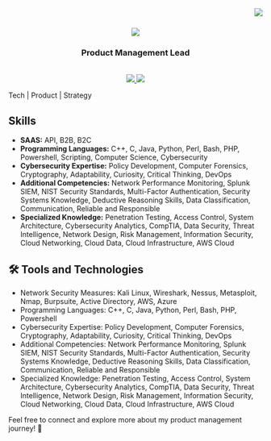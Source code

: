 <img align="right" src="https://visitor-badge.laobi.icu/badge?page_id=Geekcodeofficial.Geekcodeofficial" />

<h1 align="center">
    <img src="https://readme-typing-svg.herokuapp.com/?font=Righteous&size=35&center=true&vCenter=true&width=500&height=70&duration=4000&lines=Hi+There!+👋;+I'm+Linux+XCJ!;" />
</h1>

<h3 align="center">Product Management Lead</h3>

<br/>

<div align="center"> 
  <a href="#" target="_blank">
    <img src="https://img.shields.io/badge/LinkedIn-0077B5?style=for-the-badge&logo=linkedin&logoColor=white" target="_blank" />
  </a>
  <a href="https://www.thegeekcode.co.uk/" target="_blank">
     <img src="https://img.shields.io/badge/Portfolio-FF5722?style=for-the-badge&logo=todoist&logoColor=white" target="_blank" /> <!-- sqlite, safari, google-chrome are other good icon options -->
  </a>
</div>

Tech | Product | Strategy

## Skills

- **SAAS:** API, B2B, B2C
- **Programming Languages:** C++, C, Java, Python, Perl, Bash, PHP, Powershell, Scripting, Computer Science, Cybersecurity
- **Cybersecurity Expertise:** Policy Development, Computer Forensics, Cryptography, Adaptability, Curiosity, Critical Thinking, DevOps
- **Additional Competencies:** Network Performance Monitoring, Splunk SIEM, NIST Security Standards, Multi-Factor Authentication, Security Systems Knowledge, Deductive Reasoning Skills, Data Classification, Communication, Reliable and Responsible
- **Specialized Knowledge:** Penetration Testing, Access Control, System Architecture, Cybersecurity Analytics, CompTIA, Data Security, Threat Intelligence, Network Design, Risk Management, Information Security, Cloud Networking, Cloud Data, Cloud Infrastructure, AWS Cloud

## 🛠️ Tools and Technologies

- Network Security Measures: Kali Linux, Wireshark, Nessus, Metasploit, Nmap, Burpsuite, Active Directory, AWS, Azure
- Programming Languages: C++, C, Java, Python, Perl, Bash, PHP, Powershell
- Cybersecurity Expertise: Policy Development, Computer Forensics, Cryptography, Adaptability, Curiosity, Critical Thinking, DevOps
- Additional Competencies: Network Performance Monitoring, Splunk SIEM, NIST Security Standards, Multi-Factor Authentication, Security Systems Knowledge, Deductive Reasoning Skills, Data Classification, Communication, Reliable and Responsible
- Specialized Knowledge: Penetration Testing, Access Control, System Architecture, Cybersecurity Analytics, CompTIA, Data Security, Threat Intelligence, Network Design, Risk Management, Information Security, Cloud Networking, Cloud Data, Cloud Infrastructure, AWS Cloud

Feel free to connect and explore more about my product management journey! 🔐
